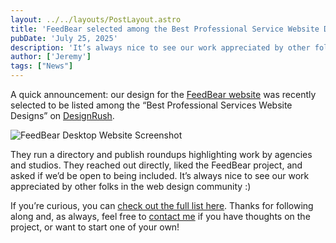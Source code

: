 ```yaml
---
layout: ../../layouts/PostLayout.astro
title: 'FeedBear selected among the Best Professional Service Website Designs by DesignRush'
pubDate: 'July 25, 2025'
description: 'It’s always nice to see our work appreciated by other folks in the web design community :)'
author: ['Jeremy']
tags: ["News"]
---
```

A quick announcement: our design for the [FeedBear website](https://www.feedbear.com/) was recently selected to be listed among the “Best Professional Services Website Designs” on [DesignRush](https://www.designrush.com/best-designs).

![FeedBear Desktop Website Screenshot](https://www.crft.studio/feedbear-desktop.png)

They run a directory and publish roundups highlighting work by agencies and studios. They reached out directly, liked the FeedBear project, and asked if we’d be open to being included. It’s always nice to see our work appreciated by other folks in the web design community :)

If you’re curious, you can [check out the full list here](https://www.designrush.com/best-designs). Thanks for following along and, as always, feel free to [contact me](mailto:jeremy@crft.studio) if you have thoughts on the project, or want to start one of your own!
